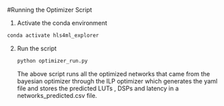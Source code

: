 #Running the Optimizer Script

1. Activate the conda environment
```bash
conda activate hls4ml_explorer
```
2. Run the script
   ```bash
   python optimizer_run.py
   ```
   The above script runs all the optimized networks that came from the bayesian optimizer through the ILP optimizer which generates the yaml file and stores the predicted LUTs , DSPs and latency in a networks_predicted.csv file. 
